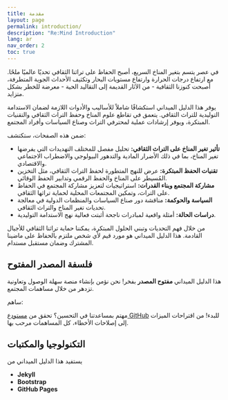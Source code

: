 ```yaml
---
title: مقدمة
layout: page
permalink: introduction/
description: "Re:Mind Introduction"
lang: ar
nav_order: 2
toc: true
---
```


في عصر يتسم بتغير المناخ السريع، أصبح الحفاظ على تراثنا الثقافي تحديًا عالميًا ملحًا. مع ارتفاع درجات الحرارة وارتفاع مستويات البحار وتكثيف الأحداث الجوية المتطرفة، أصبحت كنوزنا الثقافية - من الآثار القديمة إلى التقاليد الحية - معرضة للخطر بشكل متزايد.

يوفر هذا الدليل الميداني استكشافًا شاملاً للأساليب والأدوات اللازمة لضمان الاستدامة التوليدية للتراث الثقافي. يتعمق في تقاطع علوم المناخ وحفظ التراث الثقافي والتقنيات المبتكرة، ويوفر إرشادات عملية لمحترفي التراث وصناع السياسات وأفراد المجتمع.

ضمن هذه الصفحات، ستكتشف:

* **تأثير تغير المناخ على التراث الثقافي:** تحليل مفصل للمختلف التهديدات التي يفرضها تغير المناخ، بما في ذلك الأضرار المادية والتدهور البيولوجي والاضطراب الاجتماعي والاقتصادي.
* **تقنيات الحفظ المبتكرة:** عرض للنهج المتطورة لحفظ التراث الثقافي، مثل التخزين المُسيطر على المناخ والحفظ الرقمي وتدابير الحفظ الوقائي.
* **مشاركة المجتمع وبناء القدرات:** استراتيجيات لتعزيز مشاركة المجتمع في الحفاظ على التراث، وتمكين المجتمعات المحلية لحماية تراثها الثقافي.
* **السياسة والحوكمة:** مناقشة دور صناع السياسات والمنظمات الدولية في معالجة تحديات تغير المناخ والتراث الثقافي.
* **دراسات الحالة:** أمثلة واقعية لمبادرات ناجحة أثبتت فعالية نهج الاستدامة التوليدية.

من خلال فهم التحديات وتبني الحلول المبتكرة، يمكننا حماية تراثنا الثقافي للأجيال القادمة. هذا الدليل الميداني هو مورد قيم لأي شخص ملتزم بالحفاظ على ماضينا المشترك وضمان مستقبل مستدام.

## فلسفة المصدر المفتوح

هذا الدليل الميداني **مفتوح المصدر** بفخر! نحن نؤمن بإنشاء منصة سهلة الوصول وتعاونية تزدهر من خلال مساهمات المجتمع.

<div class="box alert alert-light" role="alert">
    <p class="fw-bold">ساهم:</p>
    <p>
        مهتم بمساعدتنا في التحسين؟ تحقق من <a class="link-body-emphasis link-offset-2" target="_blank" href="{{site.github}}">مستودع GitHub</a> للبدء! من اقتراحات الميزات إلى إصلاحات الأخطاء، كل المساهمات مرحب بها.
    </p>
</div>

## التكنولوجيا والمكتبات

يستفيد هذا الدليل الميداني من 

* **Jekyll**
* **Bootstrap**
* **GitHub Pages**